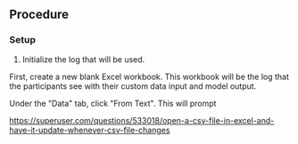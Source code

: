 

## Procedure

### Setup

1. Initialize the log that will be used.

First, create a new blank Excel workbook. This workbook will be the log that the participants see with their custom data input and model output.

Under the "Data" tab, click "From Text". This will prompt

https://superuser.com/questions/533018/open-a-csv-file-in-excel-and-have-it-update-whenever-csv-file-changes



